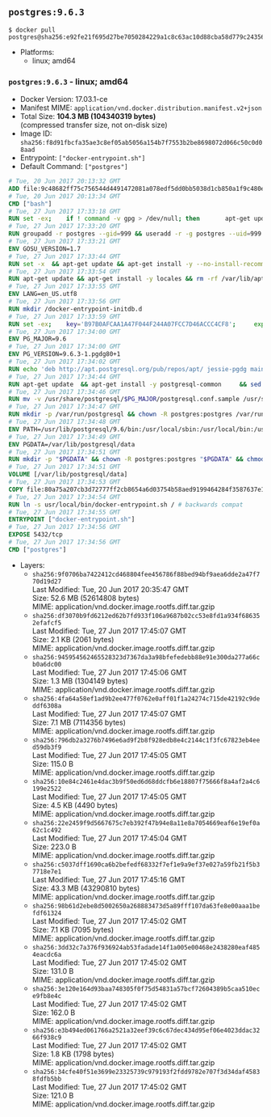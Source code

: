 ## `postgres:9.6.3`

```console
$ docker pull postgres@sha256:e92fe21f695d27be7050284229a1c8c63ac10d88cba58d779c243566e125aa34
```

-	Platforms:
	-	linux; amd64

### `postgres:9.6.3` - linux; amd64

-	Docker Version: 17.03.1-ce
-	Manifest MIME: `application/vnd.docker.distribution.manifest.v2+json`
-	Total Size: **104.3 MB (104340319 bytes)**  
	(compressed transfer size, not on-disk size)
-	Image ID: `sha256:f8d91fbcfa35ae3c8ef05ab5056a154b7f7553b2be8698072d066c50c0d08aad`
-	Entrypoint: `["docker-entrypoint.sh"]`
-	Default Command: `["postgres"]`

```dockerfile
# Tue, 20 Jun 2017 20:13:32 GMT
ADD file:9c48682ff75c756544d4491472081a078edf5dd0bb5038d1cb850a1f9c480e3e in / 
# Tue, 20 Jun 2017 20:13:34 GMT
CMD ["bash"]
# Tue, 27 Jun 2017 17:33:18 GMT
RUN set -ex; 	if ! command -v gpg > /dev/null; then 		apt-get update; 		apt-get install -y --no-install-recommends 			gnupg2 			dirmngr 		; 		rm -rf /var/lib/apt/lists/*; 	fi
# Tue, 27 Jun 2017 17:33:20 GMT
RUN groupadd -r postgres --gid=999 && useradd -r -g postgres --uid=999 postgres
# Tue, 27 Jun 2017 17:33:21 GMT
ENV GOSU_VERSION=1.7
# Tue, 27 Jun 2017 17:33:44 GMT
RUN set -x 	&& apt-get update && apt-get install -y --no-install-recommends ca-certificates wget && rm -rf /var/lib/apt/lists/* 	&& wget -O /usr/local/bin/gosu "https://github.com/tianon/gosu/releases/download/$GOSU_VERSION/gosu-$(dpkg --print-architecture)" 	&& wget -O /usr/local/bin/gosu.asc "https://github.com/tianon/gosu/releases/download/$GOSU_VERSION/gosu-$(dpkg --print-architecture).asc" 	&& export GNUPGHOME="$(mktemp -d)" 	&& gpg --keyserver ha.pool.sks-keyservers.net --recv-keys B42F6819007F00F88E364FD4036A9C25BF357DD4 	&& gpg --batch --verify /usr/local/bin/gosu.asc /usr/local/bin/gosu 	&& rm -rf "$GNUPGHOME" /usr/local/bin/gosu.asc 	&& chmod +x /usr/local/bin/gosu 	&& gosu nobody true 	&& apt-get purge -y --auto-remove ca-certificates wget
# Tue, 27 Jun 2017 17:33:54 GMT
RUN apt-get update && apt-get install -y locales && rm -rf /var/lib/apt/lists/* 	&& localedef -i en_US -c -f UTF-8 -A /usr/share/locale/locale.alias en_US.UTF-8
# Tue, 27 Jun 2017 17:33:55 GMT
ENV LANG=en_US.utf8
# Tue, 27 Jun 2017 17:33:56 GMT
RUN mkdir /docker-entrypoint-initdb.d
# Tue, 27 Jun 2017 17:33:59 GMT
RUN set -ex; 	key='B97B0AFCAA1A47F044F244A07FCC7D46ACCC4CF8'; 	export GNUPGHOME="$(mktemp -d)"; 	gpg --keyserver ha.pool.sks-keyservers.net --recv-keys "$key"; 	gpg --export "$key" > /etc/apt/trusted.gpg.d/postgres.gpg; 	rm -rf "$GNUPGHOME"; 	apt-key list
# Tue, 27 Jun 2017 17:34:00 GMT
ENV PG_MAJOR=9.6
# Tue, 27 Jun 2017 17:34:00 GMT
ENV PG_VERSION=9.6.3-1.pgdg80+1
# Tue, 27 Jun 2017 17:34:02 GMT
RUN echo 'deb http://apt.postgresql.org/pub/repos/apt/ jessie-pgdg main' $PG_MAJOR > /etc/apt/sources.list.d/pgdg.list
# Tue, 27 Jun 2017 17:34:44 GMT
RUN apt-get update 	&& apt-get install -y postgresql-common 	&& sed -ri 's/#(create_main_cluster) .*$/\1 = false/' /etc/postgresql-common/createcluster.conf 	&& apt-get install -y 		postgresql-$PG_MAJOR=$PG_VERSION 		postgresql-contrib-$PG_MAJOR=$PG_VERSION 	&& rm -rf /var/lib/apt/lists/*
# Tue, 27 Jun 2017 17:34:46 GMT
RUN mv -v /usr/share/postgresql/$PG_MAJOR/postgresql.conf.sample /usr/share/postgresql/ 	&& ln -sv ../postgresql.conf.sample /usr/share/postgresql/$PG_MAJOR/ 	&& sed -ri "s!^#?(listen_addresses)\s*=\s*\S+.*!\1 = '*'!" /usr/share/postgresql/postgresql.conf.sample
# Tue, 27 Jun 2017 17:34:47 GMT
RUN mkdir -p /var/run/postgresql && chown -R postgres:postgres /var/run/postgresql && chmod 2777 /var/run/postgresql
# Tue, 27 Jun 2017 17:34:48 GMT
ENV PATH=/usr/lib/postgresql/9.6/bin:/usr/local/sbin:/usr/local/bin:/usr/sbin:/usr/bin:/sbin:/bin
# Tue, 27 Jun 2017 17:34:49 GMT
ENV PGDATA=/var/lib/postgresql/data
# Tue, 27 Jun 2017 17:34:51 GMT
RUN mkdir -p "$PGDATA" && chown -R postgres:postgres "$PGDATA" && chmod 777 "$PGDATA" # this 777 will be replaced by 700 at runtime (allows semi-arbitrary "--user" values)
# Tue, 27 Jun 2017 17:34:51 GMT
VOLUME [/var/lib/postgresql/data]
# Tue, 27 Jun 2017 17:34:53 GMT
COPY file:80a75a207cb3d72777ff2cb8654a6d03754b58aed9199464284f3587637e1403 in /usr/local/bin/ 
# Tue, 27 Jun 2017 17:34:54 GMT
RUN ln -s usr/local/bin/docker-entrypoint.sh / # backwards compat
# Tue, 27 Jun 2017 17:34:55 GMT
ENTRYPOINT ["docker-entrypoint.sh"]
# Tue, 27 Jun 2017 17:34:56 GMT
EXPOSE 5432/tcp
# Tue, 27 Jun 2017 17:34:56 GMT
CMD ["postgres"]
```

-	Layers:
	-	`sha256:9f0706ba7422412cd468804fee456786f88bed94bf9aea6dde2a47f770d19d27`  
		Last Modified: Tue, 20 Jun 2017 20:35:47 GMT  
		Size: 52.6 MB (52614808 bytes)  
		MIME: application/vnd.docker.image.rootfs.diff.tar.gzip
	-	`sha256:df3070b9fd6212ed62b7fd933f106a9687b02cc53e8fd1a934f686352efafcf5`  
		Last Modified: Tue, 27 Jun 2017 17:45:07 GMT  
		Size: 2.1 KB (2061 bytes)  
		MIME: application/vnd.docker.image.rootfs.diff.tar.gzip
	-	`sha256:945954562465528323d7367da3a98bfefedebb88e91e300da277a66cb0a6dc00`  
		Last Modified: Tue, 27 Jun 2017 17:45:06 GMT  
		Size: 1.3 MB (1304149 bytes)  
		MIME: application/vnd.docker.image.rootfs.diff.tar.gzip
	-	`sha256:4fa64a58ef1ad9b2ee477f0762e0aff01f1a24274c715de42192c9deddf6308a`  
		Last Modified: Tue, 27 Jun 2017 17:45:07 GMT  
		Size: 7.1 MB (7114356 bytes)  
		MIME: application/vnd.docker.image.rootfs.diff.tar.gzip
	-	`sha256:796db2a3276b7496e6ad9f2b8f928edb8e4c2144c1f3fc67823eb4eed59db3f9`  
		Last Modified: Tue, 27 Jun 2017 17:45:05 GMT  
		Size: 115.0 B  
		MIME: application/vnd.docker.image.rootfs.diff.tar.gzip
	-	`sha256:10e84c2461e4dac3b9f50ed6d68ddcfb6e18807f75666f8a4af2a4c6199e2522`  
		Last Modified: Tue, 27 Jun 2017 17:45:05 GMT  
		Size: 4.5 KB (4490 bytes)  
		MIME: application/vnd.docker.image.rootfs.diff.tar.gzip
	-	`sha256:22e2459f9d5667675c7eb392f47b94e8a11e8a7054669eaf6e19ef0a62c1c492`  
		Last Modified: Tue, 27 Jun 2017 17:45:04 GMT  
		Size: 223.0 B  
		MIME: application/vnd.docker.image.rootfs.diff.tar.gzip
	-	`sha256:c5037dff1690ca6b2befedf68332f7ef1e9a9ef37e027a59fb21f5b37718e7e1`  
		Last Modified: Tue, 27 Jun 2017 17:45:16 GMT  
		Size: 43.3 MB (43290810 bytes)  
		MIME: application/vnd.docker.image.rootfs.diff.tar.gzip
	-	`sha256:98b61d2ebe8d5002650a268883473d5a89fff107da63fe8e00aaa1befdf61324`  
		Last Modified: Tue, 27 Jun 2017 17:45:02 GMT  
		Size: 7.1 KB (7095 bytes)  
		MIME: application/vnd.docker.image.rootfs.diff.tar.gzip
	-	`sha256:3dd32c7a376f936924ab53fadade14f1a005e00468e2438280eaf4854eacdc6a`  
		Last Modified: Tue, 27 Jun 2017 17:45:02 GMT  
		Size: 131.0 B  
		MIME: application/vnd.docker.image.rootfs.diff.tar.gzip
	-	`sha256:3e120e164d93baa748305f0f75d54831a57bcf72604389b5caa510ece9fb8e4c`  
		Last Modified: Tue, 27 Jun 2017 17:45:02 GMT  
		Size: 162.0 B  
		MIME: application/vnd.docker.image.rootfs.diff.tar.gzip
	-	`sha256:e3b494ed061766a2521a32eef39c6c67dec434d95ef06e4023ddac3266f938c9`  
		Last Modified: Tue, 27 Jun 2017 17:45:02 GMT  
		Size: 1.8 KB (1798 bytes)  
		MIME: application/vnd.docker.image.rootfs.diff.tar.gzip
	-	`sha256:34cfe40f51e3699e23325739c979193f2fdd9782e707f3d34daf45838fdfb5bb`  
		Last Modified: Tue, 27 Jun 2017 17:45:02 GMT  
		Size: 121.0 B  
		MIME: application/vnd.docker.image.rootfs.diff.tar.gzip
